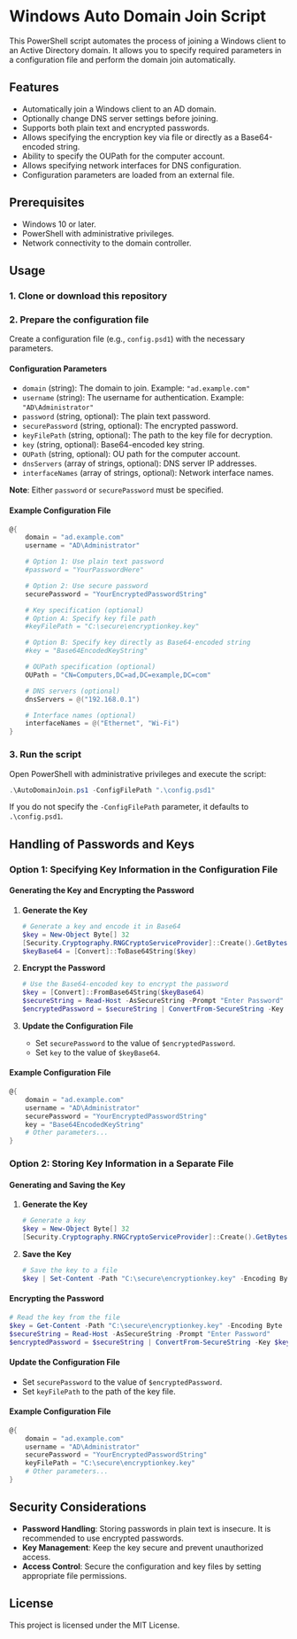 # Windows Auto Domain Join Script

This PowerShell script automates the process of joining a Windows client to an Active Directory domain. It allows you to specify required parameters in a configuration file and perform the domain join automatically.

## Features

- Automatically join a Windows client to an AD domain.
- Optionally change DNS server settings before joining.
- Supports both plain text and encrypted passwords.
- Allows specifying the encryption key via file or directly as a Base64-encoded string.
- Ability to specify the OUPath for the computer account.
- Allows specifying network interfaces for DNS configuration.
- Configuration parameters are loaded from an external file.

## Prerequisites

- Windows 10 or later.
- PowerShell with administrative privileges.
- Network connectivity to the domain controller.

## Usage

### 1. Clone or download this repository

### 2. Prepare the configuration file

Create a configuration file (e.g., `config.psd1`) with the necessary parameters.

#### Configuration Parameters

- `domain` (string): The domain to join. Example: `"ad.example.com"`
- `username` (string): The username for authentication. Example: `"AD\Administrator"`
- `password` (string, optional): The plain text password.
- `securePassword` (string, optional): The encrypted password.
- `keyFilePath` (string, optional): The path to the key file for decryption.
- `key` (string, optional): Base64-encoded key string.
- `OUPath` (string, optional): OU path for the computer account.
- `dnsServers` (array of strings, optional): DNS server IP addresses.
- `interfaceNames` (array of strings, optional): Network interface names.

**Note**: Either `password` or `securePassword` must be specified.

#### Example Configuration File

```powershell
@{
    domain = "ad.example.com"
    username = "AD\Administrator"

    # Option 1: Use plain text password
    #password = "YourPasswordHere"

    # Option 2: Use secure password
    securePassword = "YourEncryptedPasswordString"

    # Key specification (optional)
    # Option A: Specify key file path
    #keyFilePath = "C:\secure\encryptionkey.key"

    # Option B: Specify key directly as Base64-encoded string
    #key = "Base64EncodedKeyString"

    # OUPath specification (optional)
    OUPath = "CN=Computers,DC=ad,DC=example,DC=com"

    # DNS servers (optional)
    dnsServers = @("192.168.0.1")

    # Interface names (optional)
    interfaceNames = @("Ethernet", "Wi-Fi")
}
```

### 3. Run the script

Open PowerShell with administrative privileges and execute the script:

```powershell
.\AutoDomainJoin.ps1 -ConfigFilePath ".\config.psd1"
```

If you do not specify the `-ConfigFilePath` parameter, it defaults to `.\config.psd1`.

## Handling of Passwords and Keys

### Option 1: Specifying Key Information in the Configuration File

#### Generating the Key and Encrypting the Password

1. **Generate the Key**

   ```powershell
   # Generate a key and encode it in Base64
   $key = New-Object Byte[] 32
   [Security.Cryptography.RNGCryptoServiceProvider]::Create().GetBytes($key)
   $keyBase64 = [Convert]::ToBase64String($key)
   ```

2. **Encrypt the Password**

   ```powershell
   # Use the Base64-encoded key to encrypt the password
   $key = [Convert]::FromBase64String($keyBase64)
   $secureString = Read-Host -AsSecureString -Prompt "Enter Password"
   $encryptedPassword = $secureString | ConvertFrom-SecureString -Key $key
   ```

3. **Update the Configuration File**

   - Set `securePassword` to the value of `$encryptedPassword`.
   - Set `key` to the value of `$keyBase64`.

#### Example Configuration File

```powershell
@{
    domain = "ad.example.com"
    username = "AD\Administrator"
    securePassword = "YourEncryptedPasswordString"
    key = "Base64EncodedKeyString"
    # Other parameters...
}
```

### Option 2: Storing Key Information in a Separate File

#### Generating and Saving the Key

1. **Generate the Key**

   ```powershell
   # Generate a key
   $key = New-Object Byte[] 32
   [Security.Cryptography.RNGCryptoServiceProvider]::Create().GetBytes($key)
   ```

2. **Save the Key**

   ```powershell
   # Save the key to a file
   $key | Set-Content -Path "C:\secure\encryptionkey.key" -Encoding Byte
   ```

#### Encrypting the Password

```powershell
# Read the key from the file
$key = Get-Content -Path "C:\secure\encryptionkey.key" -Encoding Byte
$secureString = Read-Host -AsSecureString -Prompt "Enter Password"
$encryptedPassword = $secureString | ConvertFrom-SecureString -Key $key
```

#### Update the Configuration File

- Set `securePassword` to the value of `$encryptedPassword`.
- Set `keyFilePath` to the path of the key file.

#### Example Configuration File

```powershell
@{
    domain = "ad.example.com"
    username = "AD\Administrator"
    securePassword = "YourEncryptedPasswordString"
    keyFilePath = "C:\secure\encryptionkey.key"
    # Other parameters...
}
```

## Security Considerations

- **Password Handling**: Storing passwords in plain text is insecure. It is recommended to use encrypted passwords.
- **Key Management**: Keep the key secure and prevent unauthorized access.
- **Access Control**: Secure the configuration and key files by setting appropriate file permissions.

## License

This project is licensed under the MIT License.
